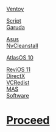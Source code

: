 [Ventoy](https://github.com/ventoy/Ventoy/releases/)<br>

[Script](https://raw.githubusercontent.com/hookstdev/OmniGuides/omni/Software/Linux.txt)<br>
[Garuda](https://iso.builds.garudalinux.org/iso/garuda/dr460nized/) <br>

[Asus](https://www.asus.com/in/laptops/for-gaming/tuf-gaming/asus-tuf-gaming-f15/helpdesk_download/?model2Name=FX506LI)<br>
[NvCleanstall](https://www.techpowerup.com/download/techpowerup-nvcleanstall/)<br>

[AtlasOS 10](https://docs.atlasos.net/getting-started/installation/)<br>

[ReviOS 11](https://revi.cc/revios/download)<br>
[DirectX](https://www.microsoft.com/en-us/download/details.aspx?id=35)<br>
[VCRedist](https://github.com/abbodi1406/vcredist/releases)<br>
[MAS](https://github.com/massgravel/Microsoft-Activation-Scripts/releases)<br>
[Software](https://raw.githubusercontent.com/hookstdev/OmniGuides/omni/Software/Windows.ps1)


# [Proceed](https://github.com/hookstdev/OmniGuides/blob/omni/OS/Wifi.md)
